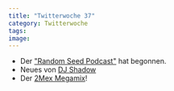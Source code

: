```yaml
---
title: "Twitterwoche 37"
category: Twitterwoche
tags: 
image: 
---
```


* Der ["Random Seed Podcast"](http://www.e-q-x.net/news/2010/09/random-seed-the-equinox-records-music-podcast-episode-i/) hat begonnen.
* Neues von [DJ Shadow](http://djshadow.bandcamp.com/)
* Der [2Mex Megamix](http://soundcloud.com/strangefamousrecords/factors-2mex-megamix)!

  
